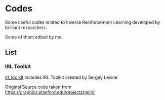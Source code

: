 # Codes
Some useful codes related to Inverse Reinforcement Learning developed by brilliant researchers.

Some of them edited by me.

## List

### IRL Toolkit

[irl_toolkit](https://github.com/Jeonwonseok/IRL/tree/master/Codes/irl_toolkit) includes IRL Toolkit created by Sergey Levine

Original Source code taken from https://graphics.stanford.edu/projects/gpirl/
